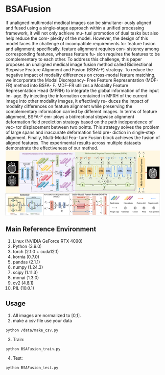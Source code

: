 # BSAFusion
 If unaligned multimodal medical images can be simultane- ously aligned and fused using a single-stage approach within a unified processing framework, it will not only achieve mu- tual promotion of dual tasks but also help reduce the com- plexity of the model. However, the design of this model faces the challenge of incompatible requirements for feature fusion and alignment; specifically, feature alignment requires con- sistency among corresponding features, whereas feature fu- sion requires the features to be complementary to each other. To address this challenge, this paper proposes an unaligned medical image fusion method called Bidirectional Stepwise Feature Alignment and Fusion (BSFA-F) strategy. To reduce the negative impact of modality differences on cross-modal feature matching, we incorporate the Modal Discrepancy- Free Feature Representation (MDF-FR) method into BSFA- F. MDF-FR utilizes a Modality Feature Representation Head (MFRH) to integrate the global information of the input im- age. By injecting the information contained in MFRH of the current image into other modality images, it effectively re- duces the impact of modality differences on feature alignment while preserving the complementary information carried by different images. In terms of feature alignment, BSFA-F em- ploys a bidirectional stepwise alignment deformation field prediction strategy based on the path independence of vec- tor displacement between two points. This strategy solves the problem of large spans and inaccurate deformation field pre- diction in single-step alignment. Finally, Multi-Modal Fea- ture Fusion block achieves the fusion of aligned features. The experimental results across multiple datasets demonstrate the effectiveness of our method. 
![bat](./BSAFusion.png)




## Main Reference Environment
1. Linux         (NVIDIA GeForce RTX 4090)
2. Python        (3.9.0)
3. torch         (2.1.0 + cuda12.1)
5. kornia        (0.7.0)
6. pandas        (2.1.1)
7. numpy         (1.24.3)
8. scipy         (1.11.3)
9. monai         (1.3.0)
10. cv2          (4.8.1)
11. PIL          (10.0.1)

## Usage

1. All images are normalized to [0,1].
2. make a csv file use your data
 ```
python /data/make_csv.py
```

3. Train:
 ```
python BSAFusion_train.py
```

4. Test:
 ```
python BSAFusion_test.py
```

